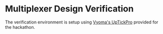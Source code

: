 # Multiplexer Design Verification
The verification environment is setup using [Vyoma's UpTickPro](https://vyomasystems.com/) provided for the hackathon.
